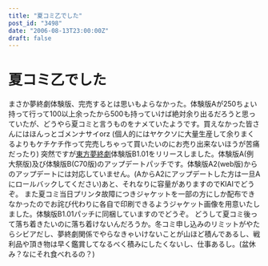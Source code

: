 ```yaml
---
title: "夏コミ乙でした"
post_id: "3498"
date: "2006-08-13T23:00:00Z"
draft: false
---
```


# 夏コミ乙でした

まさか夢終劇体験版、完売するとは思いもよらなかった。体験版Aが250ちょい持って行って100以上余ったから500も持っていけば絶対余り出るだろうと思っていたが、どうやら夏コミと言うものをナメていたようです。買えなかった皆さんにはほんっとゴメンナサイorz (個人的にはヤケクソに大量生産して余りまくるよりもケチケチ作って完売しちゃって買いたいのにお売り出来ないほうが苦痛だったり)  突然ですが[東方夢終劇](/!/thC/)体験版B1.01をリリースしました。体験版A(例大祭版)及び体験版B(C70版)のアップデートパッチです。体験版A2(web版)からのアップデートには対応していません。(AからA2にアップデートした方は一旦Aにロールバックしてください)あと、それなりに容量がありますのでKIAIでどうぞ。 また夏コミ当日プリンタ故障につきジャケットを一部の方にしか配布できなかったのでお詫び代わりに各自で印刷できるようジャケット画像を用意いたしました。体験版B1.01パッチに同梱していますのでどうぞ。 どうして夏コミ後って落ち着きたいのに落ち着けないんだろうか。冬コミ申し込みのリミットがやたらシビアだし、夢終劇関係でやらなきゃいけないことが山ほど積んであるし、戦利品や頂き物は早く鑑賞してなるべく積みにしたくないし、仕事あるし。(盆休み？なにそれ食べれるの？)
